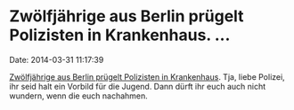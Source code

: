 Zwölfjährige aus Berlin prügelt Polizisten in Krankenhaus. \...
===============================================================

Date: 2014-03-31 11:17:39

[Zwölfjährige aus Berlin prügelt Polizisten in
Krankenhaus](http://www.tagesspiegel.de/9686008.html). Tja, liebe
Polizei, ihr seid halt ein Vorbild für die Jugend. Dann dürft ihr euch
auch nicht wundern, wenn die euch nachahmen.
